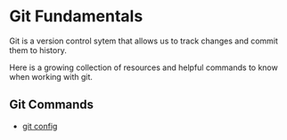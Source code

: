 # Git Fundamentals

Git is a version control sytem that allows us to track changes and commit them to history.

Here is a growing collection of resources and helpful commands to know when working with git.

## Git Commands

- [git config](./commands/Config.md)
